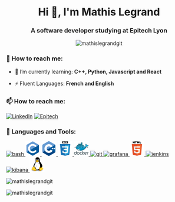 <h1 align="middle">Hi 👋, I'm Mathis Legrand</h1>
<h3 align="middle">A software developer studying at Epitech Lyon</h3>

<p align="middle"> <img src="https://komarev.com/ghpvc/?username=mathislegrandgit&label=Profile%20views&color=0e75b6&style=flat" alt="mathislegrandgit" /> </p>

### 📖 How to reach me:

- 🌱 I’m currently learning: **C++, Python, Javascript and React**

- ⚡️ Fluent Languages: **French and English**

### 📫 How to reach me:
<p align="left">
  <a href="https://www.linkedin.com/in/mathislegrand/">
     <img src="https://custom-icon-badges.demolab.com/badge/-LINKEDIN-blue?style=for-the-badge&logo=linkedin&logoColor=white"alt="LinkedIn"/></a>
  <a href="mathis.legrand@epitech.eu">
       <img src="https://custom-icon-badges.demolab.com/badge/-mathis.legrand@epitech.eu-red?style=for-the-                     badge&logo=mention&logoColor=white"alt="Epitech"/></a>
</p>

### 🏁 Languages and Tools:
<p align="left"> <a href="https://www.gnu.org/software/bash/" target="_blank" rel="noreferrer"> <img src="https://www.vectorlogo.zone/logos/gnu_bash/gnu_bash-icon.svg" alt="bash" width="40" height="40"/> </a> <a href="https://www.cprogramming.com/" target="_blank" rel="noreferrer"> <img src="https://raw.githubusercontent.com/devicons/devicon/master/icons/c/c-original.svg" alt="c" width="40" height="40"/> </a> <a href="https://www.w3schools.com/cpp/" target="_blank" rel="noreferrer"> <img src="https://raw.githubusercontent.com/devicons/devicon/master/icons/cplusplus/cplusplus-original.svg" alt="cplusplus" width="40" height="40"/> </a> <a href="https://www.w3schools.com/css/" target="_blank" rel="noreferrer"> <img src="https://raw.githubusercontent.com/devicons/devicon/master/icons/css3/css3-original-wordmark.svg" alt="css3" width="40" height="40"/> </a> <a href="https://www.docker.com/" target="_blank" rel="noreferrer"> <img src="https://raw.githubusercontent.com/devicons/devicon/master/icons/docker/docker-original-wordmark.svg" alt="docker" width="40" height="40"/> </a> <a href="https://git-scm.com/" target="_blank" rel="noreferrer"> <img src="https://www.vectorlogo.zone/logos/git-scm/git-scm-icon.svg" alt="git" width="40" height="40"/> </a> <a href="https://grafana.com" target="_blank" rel="noreferrer"> <img src="https://www.vectorlogo.zone/logos/grafana/grafana-icon.svg" alt="grafana" width="40" height="40"/> </a> <a href="https://www.w3.org/html/" target="_blank" rel="noreferrer"> <img src="https://raw.githubusercontent.com/devicons/devicon/master/icons/html5/html5-original-wordmark.svg" alt="html5" width="40" height="40"/> </a> <a href="https://www.jenkins.io" target="_blank" rel="noreferrer"> <img src="https://www.vectorlogo.zone/logos/jenkins/jenkins-icon.svg" alt="jenkins" width="40" height="40"/> </a> <a href="https://www.elastic.co/kibana" target="_blank" rel="noreferrer"> <img src="https://www.vectorlogo.zone/logos/elasticco_kibana/elasticco_kibana-icon.svg" alt="kibana" width="40" height="40"/> </a> <a href="https://www.linux.org/" target="_blank" rel="noreferrer"> <img src="https://raw.githubusercontent.com/devicons/devicon/master/icons/linux/linux-original.svg" alt="linux" width="40" height="40"/> </a> </p>

<p>&nbsp;<img align="left" src="https://github-readme-stats.vercel.app/api?username=mathislegrandgit&count_private=true&show_icons=true&locale=en" alt="mathislegrandgit"/>

<p>&nbsp;<img align="left" src="https://github-readme-stats.vercel.app/api/top-langs/?username=mathislegrandgit" alt="mathislegrandgit" /></p>

